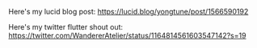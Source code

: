 Here's my lucid blog post:
https://lucid.blog/yongtune/post/1566590192  


Here's my twitter flutter shout out:
https://twitter.com/WandererAtelier/status/1164814561603547142?s=19
